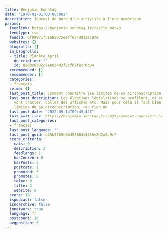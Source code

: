 ```yaml
---
title: Benjamin Sonntag
date: "1970-01-01T00:00:00Z"
description: Journal de bord d'un activiste à l'ère numérique
params:
  feedlink: https://benjamin.sonntag.fr/rss?id_mot=3
  feedtype: rss
  feedid: 6f99871fc16b8075eeff0743983ec97e
  websites: {}
  blogrolls: []
  in_blogrolls:
  - title: Planète April
    description: ""
    id: 02d0c8b82c7ee834d3f2cfb7fec70c04
  recommended: []
  recommender: []
  categories:
  - français
  relme: {}
  last_post_title: Comment connaître les limites de sa circonscription ?
  last_post_description: Les élections législatives se profilent, et certain.e.s militant.e.s
    vont tracter, coller des affiches etc. Mais pour cela il faut bien connaître les
    limites de sa circonscription, car rien ne
  last_post_date: "2022-05-14T09:45:42Z"
  last_post_link: https://benjamin.sonntag.fr/2022/comment-connaitre-les-limites-de-sa-circonscription.html
  last_post_categories:
  - français
  last_post_language: ""
  last_post_guid: d35b5289e0b458603e4f65e8d2a3b9c7
  score_criteria:
    cats: 0
    description: 3
    feedlangs: 1
    hasContent: 0
    hasPosts: 3
    postcats: 1
    promoted: 5
    promotes: 0
    relme: 0
    title: 3
    website: 0
  score: 16
  ispodcast: false
  isnoarchive: false
  innetwork: true
  language: fr
  postcount: 10
  avgpostlen: 0
---
```

